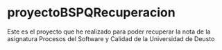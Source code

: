 # proyectoBSPQRecuperacion
Este es el proyecto que he realizado para poder recuperar la nota de la asignatura Procesos del Software y Calidad de la Universidad de Deusto
